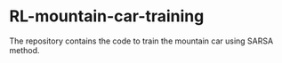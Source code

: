 # RL-mountain-car-training
The repository contains the code to train the mountain car using SARSA method.
